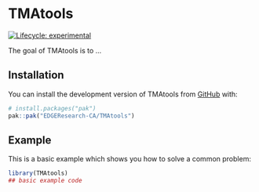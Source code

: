 
# TMAtools

<!-- badges: start -->
[![Lifecycle: experimental](https://img.shields.io/badge/lifecycle-experimental-orange.svg)](https://lifecycle.r-lib.org/articles/stages.html#experimental)
<!-- badges: end -->

The goal of TMAtools is to ...

## Installation

You can install the development version of TMAtools from [GitHub](https://github.com/) with:

``` r
# install.packages("pak")
pak::pak("EDGEResearch-CA/TMAtools")
```

## Example

This is a basic example which shows you how to solve a common problem:

``` r
library(TMAtools)
## basic example code
```


